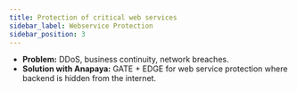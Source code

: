 ```yaml
---
title: Protection of critical web services
sidebar_label: Webservice Protection
sidebar_position: 3
---
```


- **Problem:** DDoS, business continuity, network breaches.
- **Solution with Anapaya:** GATE + EDGE for web service protection where backend is hidden from the internet.
